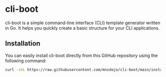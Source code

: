 # cli-boot

cli-boot is a simple command-line interface (CLI) template generator written in Go. It helps you quickly create a basic structure for your CLI applications.

## Installation

You can easily install cli-boot directly from this GitHub repository using the following command:

```bash
curl -sSL https://raw.githubusercontent.com/mnsdojo/cli-boot/main/install.sh | bash

```
